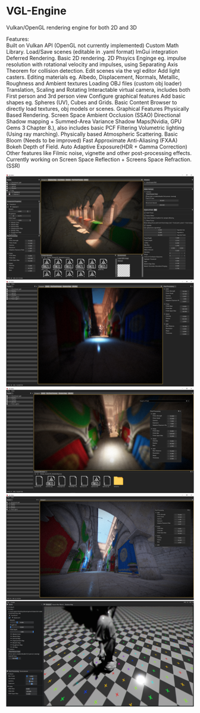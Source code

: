 # VGL-Engine
Vulkan/OpenGL rendering engine for both 2D and 3D

Features:\
  Built on Vulkan API (OpenGL not currently implemented)
  Custom Math Library.
  Load/Save scenes (editable in .yaml format)
  ImGui integration
  Deferred Rendering.
  Basic 2D rendering.
  2D Phsyics Enginge eg. impulse resolution with rotational velocity and impulses, using Separating Axis Theorem for collision detection.
  Edit scenes via the vgl editor
    Add light casters.
    Editing materials eg. Albedo, Displacement, Normals, Metallic, Roughness and Ambient textures
    Loading OBJ files (custom obj loader)
    Translation, Scaling and Rotating
    Interactable virtual camera, includes both First person and 3rd person view
    Configure graphical features
    Add basic shapes eg. Spheres (UV), Cubes and Grids.
    Basic Content Browser to directly load textures, obj models or scenes.
  Graphical Features
    Physically Based Rendering.
    Screen Space Ambient Occlusion (SSAO)
    Directional Shadow mapping + Summed-Area Variance Shadow Maps(Nvidia, GPU Gems 3 Chapter 8.), also includes basic PCF Filtering
    Volumetric lighting (Using ray marching).
    Physically based Atmospheric Scattering.
    Basic Bloom (Needs to be improved)
    Fast Approximate Anti-Aliasing (FXAA)
    Bokeh Depth of Field.
    Auto Adaptive Exposure(HDR + Gamma Correction)
    Other features like Filmic noise, vignette and other post-processing effects.
    Currently working on Screen Space Reflection + Screens Space Refraction. (SSR)
  

![Alt text](https://github.com/PeterVondra/VGL/blob/main/images/Screenshot%20(174).png?raw=true)
![Alt text](https://github.com/PeterVondra/VGL/blob/main/images/Screenshot%20(179).png?raw=true)
![Alt text](https://github.com/PeterVondra/VGL/blob/main/images/Screenshot%20(183).png?raw=true)
![Alt text](https://github.com/PeterVondra/VGL/blob/main/images/Screenshot%20(185).png?raw=true)
![Alt text](https://github.com/PeterVondra/VGL/blob/main/images/Screenshot%20(84).png?raw=true)
